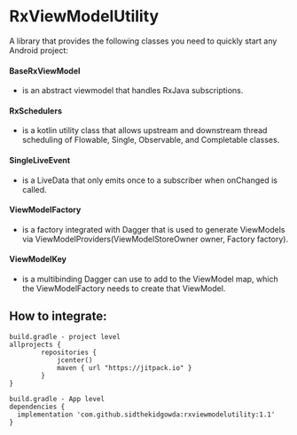 # RxViewModelUtility

A library that provides the following classes you need to quickly start any Android project:

  #### BaseRxViewModel
  - is an abstract viewmodel that handles RxJava subscriptions.
  
  #### RxSchedulers 
  - is a kotlin utility class that allows upstream and downstream thread scheduling of Flowable, Single, Observable, and Completable classes.
  
  #### SingleLiveEvent 
  - is a LiveData that only emits once to a subscriber when onChanged is called.
  
  #### ViewModelFactory 
  - is a factory integrated with Dagger that is used to generate ViewModels via ViewModelProviders(ViewModelStoreOwner owner, Factory factory).
  
  #### ViewModelKey 
  - is a multibinding Dagger can use to add to the ViewModel map, which the ViewModelFactory needs to create that ViewModel. 
  

## How to integrate:

```
build.gradle - project level
allprojects {
        repositories {
            jcenter()
            maven { url "https://jitpack.io" }
        }
}

build.gradle - App level
dependencies {
  implementation 'com.github.sidthekidgowda:rxviewmodelutility:1.1'
}
```

